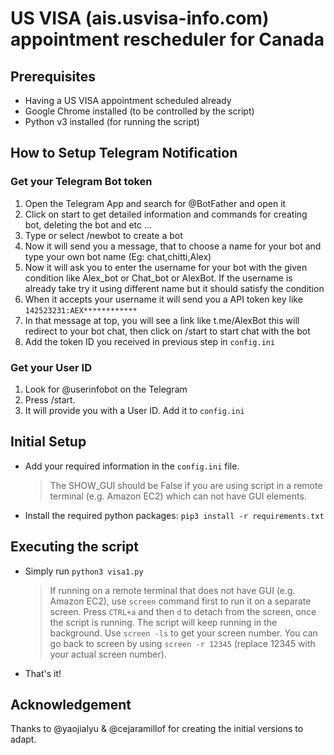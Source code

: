 # US VISA (ais.usvisa-info.com) appointment rescheduler for Canada

## Prerequisites
- Having a US VISA appointment scheduled already
- Google Chrome installed (to be controlled by the script)
- Python v3 installed (for running the script)
  
## How to Setup Telegram Notification
### Get your Telegram Bot token
1. Open the Telegram App and search for @BotFather and open it
2. Click on start to get detailed information and commands for creating bot, deleting the bot and etc …
3. Type or select /newbot to create a bot
4. Now it will send you a message, that to choose a name for your bot and type your own bot name (Eg: chat,chitti,Alex)
5. Now it will ask you to enter the username for your bot with the given condition like Alex_bot or Chat_bot or AlexBot. If the username is already take try it using different name but it should satisfy the condition
6. When it accepts your username it will send you a API token key like
   `142523231:AEX************`
7. In that message at top, you will see a link like t.me/AlexBot this will redirect to your bot chat, then click on /start to start chat with the bot
8. Add the token ID you received in previous step in `config.ini`
### Get your User ID
1. Look for @userinfobot on the Telegram
2. Press /start.
3. It will provide you with a User ID. Add it to `config.ini`

## Initial Setup
- Add your required information in the `config.ini` file. 
  > The SHOW_GUI should be False if you are using script in a remote terminal (e.g. Amazon EC2) which can not have GUI elements. 
- Install the required python packages: `pip3 install -r requirements.txt`

## Executing the script
- Simply run `python3 visa1.py`
  > If running on a remote terminal that does not have GUI (e.g. Amazon EC2), use `screen` command first to run it on a separate screen. Press `CTRL+a` and then `d` to detach from the screen, once the script is running. The script will keep running in the background. Use `screen -ls` to get your screen number. You can go back to screen by using `screen -r 12345` (replace 12345 with your actual screen number).
- That's it!

## Acknowledgement
Thanks to @yaojialyu & @cejaramillof for creating the initial versions to adapt.
